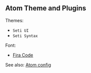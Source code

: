 ## Atom Theme and Plugins

Themes:

- `Seti UI`
- `Seti Syntax`

Font:

- [Fira Code](https://github.com/tonsky/FiraCode)

See also: [Atom config](./atom.cson)
